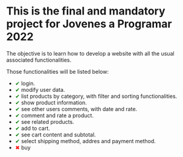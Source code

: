 # This is the final and mandatory project for Jovenes a Programar 2022

The objective is to learn how to develop a website with all the usual associated functionalities. 

Those functionalities will be listed below:

* <span class="checked"> &#x2714; </span> login. 
* <span class="checked"> &#x2714; </span> modify user data.
* <span class="checked"> &#x2714; </span> list products by category, with filter and sorting functionalities.
* <span class="checked"> &#x2714; </span> show product information.
* <span class="checked"> &#x2714; </span> see other users comments, with date and rate.
* <span class="checked"> &#x2714; </span> comment and rate a product.
* <span class="checked"> &#x2714; </span> see related products.
* <span class="checked"> &#x2714; </span> add to cart.
* <span class="checked"> &#x2714; </span> see cart content and subtotal.
* <span class="checked"> &#x2714; </span> select shipping method, addres and payment method.
* <span class="un-checked"> &#10006; </span> buy


<style>
    .checked {
        color: green;
    }
    .un-checked {
        color: red;
    }
</style>
